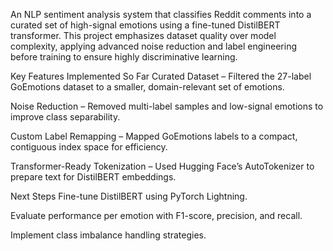 An NLP sentiment analysis system that classifies Reddit comments into a curated set of high-signal emotions using a fine-tuned DistilBERT transformer. This project emphasizes dataset quality over model complexity, applying advanced noise reduction and label engineering before training to ensure highly discriminative learning.

Key Features Implemented So Far
Curated Dataset – Filtered the 27-label GoEmotions dataset to a smaller, domain-relevant set of emotions.

Noise Reduction – Removed multi-label samples and low-signal emotions to improve class separability.

Custom Label Remapping – Mapped GoEmotions labels to a compact, contiguous index space for efficiency.

Transformer-Ready Tokenization – Used Hugging Face’s AutoTokenizer to prepare text for DistilBERT embeddings.

Next Steps
Fine-tune DistilBERT using PyTorch Lightning.

Evaluate performance per emotion with F1-score, precision, and recall.

Implement class imbalance handling strategies.
